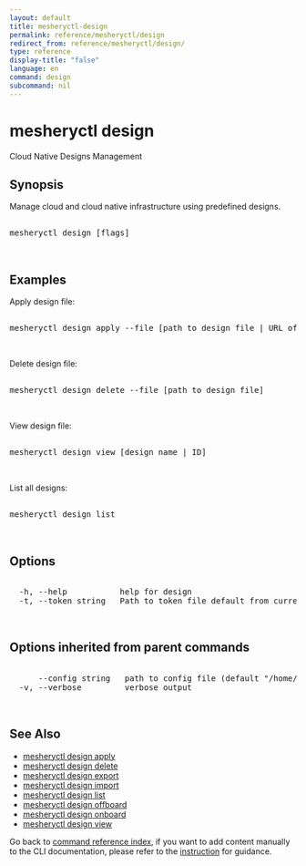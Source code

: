 ```yaml
---
layout: default
title: mesheryctl-design
permalink: reference/mesheryctl/design
redirect_from: reference/mesheryctl/design/
type: reference
display-title: "false"
language: en
command: design
subcommand: nil
---
```


# mesheryctl design

Cloud Native Designs Management

## Synopsis

Manage cloud and cloud native infrastructure using predefined designs.

<pre class='codeblock-pre'>
<div class='codeblock'>
mesheryctl design [flags]

</div>
</pre> 

## Examples

Apply design file:
<pre class='codeblock-pre'>
<div class='codeblock'>
mesheryctl design apply --file [path to design file | URL of the file]

</div>
</pre> 

Delete design file:
<pre class='codeblock-pre'>
<div class='codeblock'>
mesheryctl design delete --file [path to design file]

</div>
</pre> 

View design file:
<pre class='codeblock-pre'>
<div class='codeblock'>
mesheryctl design view [design name | ID]

</div>
</pre> 

List all designs:
<pre class='codeblock-pre'>
<div class='codeblock'>
mesheryctl design list

</div>
</pre> 

## Options

<pre class='codeblock-pre'>
<div class='codeblock'>
  -h, --help           help for design
  -t, --token string   Path to token file default from current context

</div>
</pre>

## Options inherited from parent commands

<pre class='codeblock-pre'>
<div class='codeblock'>
      --config string   path to config file (default "/home/runner/.meshery/config.yaml")
  -v, --verbose         verbose output

</div>
</pre>

## See Also

* [mesheryctl design apply](/reference/mesheryctl/design/apply)
* [mesheryctl design delete](/reference/mesheryctl/design/delete)
* [mesheryctl design export](/reference/mesheryctl/design/export)
* [mesheryctl design import](/reference/mesheryctl/design/import)
* [mesheryctl design list](/reference/mesheryctl/design/list)
* [mesheryctl design offboard](/reference/mesheryctl/design/offboard)
* [mesheryctl design onboard](/reference/mesheryctl/design/onboard)
* [mesheryctl design view](/reference/mesheryctl/design/view)

Go back to [command reference index](/reference/mesheryctl/), if you want to add content manually to the CLI documentation, please refer to the [instruction](/project/contributing/contributing-cli#preserving-manually-added-documentation) for guidance.
